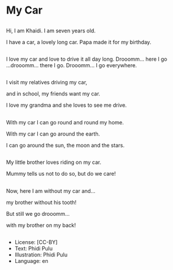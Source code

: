 # My Car

##
Hi, I am Khaidi. I am seven years old.

I have a car, a lovely long car. Papa made it for my birthday.

##
I love my car and love to drive it all day long.
Drooomm... here I go ...drooomm... there I go.
Drooomm... I go everywhere.

##
I visit my relatives driving my car,

and in school, my friends want my car.

I love my grandma and she loves to see me drive.

##
With my car I can go round and round my home.

With my car I can go around the earth.

I can go around the sun, the moon and the stars.

##
My little brother loves riding on my car.

Mummy tells us not to do so, but do we care!

##
Now, here I am without my car and...

my brother without his tooth!

But still we go drooomm...

with my brother on my back!

##
* License: [CC-BY]
* Text: Phidi Pulu
* Illustration: Phidi Pulu
* Language: en
